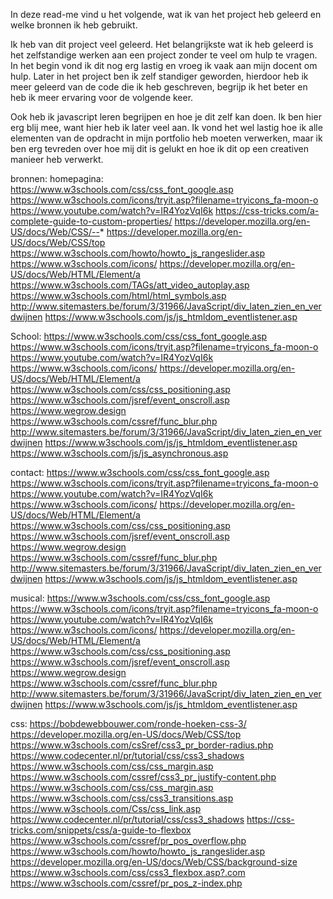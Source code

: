 In deze read-me vind u het volgende, wat ik van het project heb geleerd en welke bronnen ik heb gebruikt.

Ik heb van dit project veel geleerd. Het belangrijkste wat ik heb geleerd is het zelfstandige werken aan een project zonder te veel om hulp te vragen. In het begin vond ik dit nog erg lastig en vroeg ik vaak aan mijn docent om hulp. Later in het project ben ik zelf standiger geworden, hierdoor heb ik meer geleerd van de code die ik heb geschreven, begrijp ik het beter en heb ik meer ervaring voor de volgende keer.

Ook heb ik javascript leren begrijpen en hoe je dit zelf kan doen. Ik ben hier erg blij mee, want hier heb ik later veel aan.
Ik vond het wel lastig hoe ik alle elementen van de opdracht in mijn portfolio heb moeten verwerken, maar ik ben erg tevreden over hoe mij dit is gelukt en hoe ik dit op een creativen manieer heb verwerkt.

bronnen:
homepagina:
https://www.w3schools.com/css/css_font_google.asp
https://www.w3schools.com/icons/tryit.asp?filename=tryicons_fa-moon-o
https://www.youtube.com/watch?v=IR4YozVqI6k
https://css-tricks.com/a-complete-guide-to-custom-properties/
https://developer.mozilla.org/en-US/docs/Web/CSS/--*
https://developer.mozilla.org/en-US/docs/Web/CSS/top
https://www.w3schools.com/howto/howto_js_rangeslider.asp
https://www.w3schools.com/icons/
https://developer.mozilla.org/en-US/docs/Web/HTML/Element/a
https://www.w3schools.com/TAGs/att_video_autoplay.asp
https://www.w3schools.com/html/html_symbols.asp
http://www.sitemasters.be/forum/3/31966/JavaScript/div_laten_zien_en_verdwijnen
https://www.w3schools.com/js/js_htmldom_eventlistener.asp

School:
https://www.w3schools.com/css/css_font_google.asp
https://www.w3schools.com/icons/tryit.asp?filename=tryicons_fa-moon-o
https://www.youtube.com/watch?v=IR4YozVqI6k
https://www.w3schools.com/icons/
https://developer.mozilla.org/en-US/docs/Web/HTML/Element/a
https://www.w3schools.com/css/css_positioning.asp
https://www.w3schools.com/jsref/event_onscroll.asp
https://www.wegrow.design
https://www.w3schools.com/cssref/func_blur.php 
http://www.sitemasters.be/forum/3/31966/JavaScript/div_laten_zien_en_verdwijnen
https://www.w3schools.com/js/js_htmldom_eventlistener.asp
https://www.w3schools.com/js/js_asynchronous.asp

contact:
https://www.w3schools.com/css/css_font_google.asp
https://www.w3schools.com/icons/tryit.asp?filename=tryicons_fa-moon-o
https://www.youtube.com/watch?v=IR4YozVqI6k
https://www.w3schools.com/icons/
https://developer.mozilla.org/en-US/docs/Web/HTML/Element/a
https://www.w3schools.com/css/css_positioning.asp
https://www.w3schools.com/jsref/event_onscroll.asp
https://www.wegrow.design
https://www.w3schools.com/cssref/func_blur.php 
http://www.sitemasters.be/forum/3/31966/JavaScript/div_laten_zien_en_verdwijnen
https://www.w3schools.com/js/js_htmldom_eventlistener.asp

musical:
https://www.w3schools.com/css/css_font_google.asp
https://www.w3schools.com/icons/tryit.asp?filename=tryicons_fa-moon-o
https://www.youtube.com/watch?v=IR4YozVqI6k
https://www.w3schools.com/icons/
https://developer.mozilla.org/en-US/docs/Web/HTML/Element/a
https://www.w3schools.com/css/css_positioning.asp
https://www.w3schools.com/jsref/event_onscroll.asp
https://www.wegrow.design
https://www.w3schools.com/cssref/func_blur.php 
http://www.sitemasters.be/forum/3/31966/JavaScript/div_laten_zien_en_verdwijnen
https://www.w3schools.com/js/js_htmldom_eventlistener.asp

css:
https://bobdewebbouwer.com/ronde-hoeken-css-3/
https://developer.mozilla.org/en-US/docs/Web/CSS/top
https://www.w3schools.com/csSref/css3_pr_border-radius.php
https://www.codecenter.nl/pr/tutorial/css/css3_shadows
https://www.w3schools.com/css/css_margin.asp
https://www.w3schools.com/cssref/css3_pr_justify-content.php
https://www.w3schools.com/css/css_margin.asp
https://www.w3schools.com/css/css3_transitions.asp
https://www.w3schools.com/Css/css_link.asp
https://www.codecenter.nl/pr/tutorial/css/css3_shadows
https://css-tricks.com/snippets/css/a-guide-to-flexbox
https://www.w3schools.com/cssref/pr_pos_overflow.php
https://www.w3schools.com/howto/howto_js_rangeslider.asp
https://developer.mozilla.org/en-US/docs/Web/CSS/background-size
https://www.w3schools.com/css/css3_flexbox.asp?.com
https://www.w3schools.com/cssref/pr_pos_z-index.php
